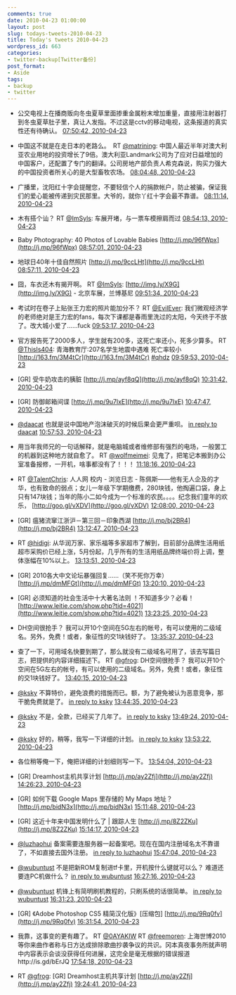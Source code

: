 ```yaml
---
comments: true
date: 2010-04-23 01:00:00
layout: post
slug: todays-tweets-2010-04-23
title: Today's tweets 2010-04-23
wordpress_id: 663
categories:
- twitter-backup[Twitter备份]
post_format:
- Aside
tags:
- backup
- twitter
---
```





  * 公交电视上在播商贩向冬虫夏草里面掺重金属粉末增加重量，直接用注射器打到冬虫夏草肚子里，真让人发指。不过这是cctv的移动电视，这条报道的真实性还有待确认。 [07:50:42, 2010-04-23](http://twitter.com/gfrog/statuses/12668874161)





  * 中国这不就是在走日本的老路么。　RT [@matrining](http://twitter.com/matrining): 中国人最近半年对澳大利亚农业用地的投资增长了9倍。澳大利亚Landmark公司为了应对日益增加的中国客户，还配置了专门的翻译。公司房地产部负责人希克森说，购买力强大的中国投资者所关心的是大型畜牧农场。 [08:04:48, 2010-04-23](http://twitter.com/gfrog/statuses/12669620931)





  * 广播里，沈阳红十字会提醒您，不要轻信个人的捐款帐户，防止被骗，保证我们的爱心能被传递到灾民那里。大爷的，就你丫红十字会最不靠谱。 [08:11:14, 2010-04-23](http://twitter.com/gfrog/statuses/12669959558)





  * 木有搭个讪？ RT [@ImSyls](http://twitter.com/ImSyls): 车展开堵，与一票车模擦肩而过 [08:54:13, 2010-04-23](http://twitter.com/gfrog/statuses/12672238563)





  * Baby Photography: 40 Photos of Lovable Babies [http://j.mp/96fWpx](http://j.mp/96fWpx) [08:57:01, 2010-04-23](http://twitter.com/gfrog/statuses/12672387907)





  * 地球日40年十佳自然照片 [http://j.mp/9ccLHt](http://j.mp/9ccLHt) [08:57:11, 2010-04-23](http://twitter.com/gfrog/statuses/12672396807)





  * 囧，车衣还木有揭开啊。 RT [@ImSyls](http://twitter.com/ImSyls): [http://img.ly/X9G](http://img.ly/X9G) - 北京车展，兰博基尼 [09:51:34, 2010-04-23](http://twitter.com/gfrog/statuses/12675395200)





  * 考试时在卷子上贴张王力宏的照片能加分不？ RT [@EvilEver](http://twitter.com/EvilEver): 我们微观经济学的老师绝对是王力宏的fans，每次下课都是春雨里洗过的太阳，今天终于不放了。改大城小爱了……fuck [09:53:17, 2010-04-23](http://twitter.com/gfrog/statuses/12675493180)





  * 官方报告死了2000多人，学生就有200多，这死亡率还小，死多少算多。 RT [@ThisIs404](http://twitter.com/ThisIs404): 青海教育厅:207名学生地震中遇难 死亡率较小 [http://163.fm/3M4tCr](http://163.fm/3M4tCr) [#qhdz](http://search.twitter.com/search?q=%23qhdz) [09:59:53, 2010-04-23](http://twitter.com/gfrog/statuses/12675846341)





  * [GR] 受牛奶攻击的胰脏 [http://j.mp/ayf8qQ](http://j.mp/ayf8qQ) [10:31:42, 2010-04-23](http://twitter.com/gfrog/statuses/12677571061)





  * [GR] 防御邮箱间谍 [http://j.mp/9u7lxE](http://j.mp/9u7lxE) [10:47:47, 2010-04-23](http://twitter.com/gfrog/statuses/12678399527)





  * [@daacat](http://twitter.com/daacat) 也就是说中国地产泡沫破灭的时候后果会更严重呗。 [in reply to daacat](http://twitter.com/daacat/statuses/12676660480) [10:57:53, 2010-04-23](http://twitter.com/gfrog/statuses/12678908993)





  * 用当年我师兄的一句话解释，就是电脑城或者维修部有强烈的电场，一般罢工的机器到这种地方就自愈了。 RT [@wolfmeimei](http://twitter.com/wolfmeimei): 见鬼了，把笔记本搬到办公室准备报修，一开机，啥事都没有了！！！ [11:18:16, 2010-04-23](http://twitter.com/gfrog/statuses/12679943607)





  * RT [@TalentChris](http://twitter.com/TalentChris): 人人网 校内 - 浏览日志 - 陈佩斯——他有无人企及的才华，也有致命的弱点；女儿一年级下学期缴费，280块钱，他掏遍口袋，身上只有147块钱；当年的陈小二如今成为一个标准的农民。。。。纪念我们童年的欢乐， [http://goo.gl/vXDV](http://goo.gl/vXDV) [12:08:00, 2010-04-23](http://twitter.com/gfrog/statuses/12682283671)





  * [GR] 瘟猪流窜江浙沪－第三回－印象西湖 [http://j.mp/bj2BR4](http://j.mp/bj2BR4) [13:12:47, 2010-04-23](http://twitter.com/gfrog/statuses/12684926867)





  * RT [@hidigi](http://twitter.com/hidigi): 从华润万家、家乐福等多家超市了解到，目前部分品牌生活用纸超市采购价已经上涨，5月份起，几乎所有的生活用纸品牌终端价将上调，整体涨幅在10%以上。 [13:13:51, 2010-04-23](http://twitter.com/gfrog/statuses/12684964781)





  * [GR] 2010各大中文论坛暴强回复……（笑不死你万幸） [http://j.mp/dmMFGt](http://j.mp/dmMFGt) [13:20:10, 2010-04-23](http://twitter.com/gfrog/statuses/12685192280)





  * [GR] 必须知道的社会生活中十大著名法则 ！不知道多少？必看！ [http://www.leitie.com/show.php?tid=4021](http://www.leitie.com/show.php?tid=4021) [13:23:25, 2010-04-23](http://twitter.com/gfrog/statuses/12685306794)





  * DH空间很抢手？ 我可以开10个空间在5G左右的帐号，有可以使用的二级域名。另外，免费！或者，象征性的交1块钱好了。 [13:35:37, 2010-04-23](http://twitter.com/gfrog/statuses/12685730872)





  * 查了一下，可用域名快要到期了，那么就没有二级域名可用了，该去写篇日志，把提供的内容详细描述下。 RT [@gfrog](http://twitter.com/gfrog): DH空间很抢手？ 我可以开10个空间在5G左右的帐号，有可以使用的二级域名。另外，免费！或者，象征性的交1块钱好了。 [13:40:15, 2010-04-23](http://twitter.com/gfrog/statuses/12685885934)





  * [@ksky](http://twitter.com/ksky) 不算特价，避免浪费的措施而已。额，为了避免被认为恶意竞争，那干脆免费就是了。 [in reply to ksky](http://twitter.com/ksky/statuses/12685985058) [13:44:35, 2010-04-23](http://twitter.com/gfrog/statuses/12686029104)





  * [@ksky](http://twitter.com/ksky) 不是，全款，已经买了几年了。 [in reply to ksky](http://twitter.com/ksky/statuses/12686163374) [13:49:24, 2010-04-23](http://twitter.com/gfrog/statuses/12686186708)





  * [@ksky](http://twitter.com/ksky) 好的，稍等，我写一下详细的计划。 [in reply to ksky](http://twitter.com/ksky/statuses/12686270977) [13:53:22, 2010-04-23](http://twitter.com/gfrog/statuses/12686316531)





  * 各位稍等俺一下，俺把详细的计划细则写一下。 [13:54:04, 2010-04-23](http://twitter.com/gfrog/statuses/12686339385)





  * [GR] Dreamhost主机共享计划 [http://j.mp/ay2Zfj](http://j.mp/ay2Zfj) [14:26:23, 2010-04-23](http://twitter.com/gfrog/statuses/12687389350)





  * [GR] 如何下载 Google Maps 里存储的 My Maps 地址？ [http://j.mp/bidN3x](http://j.mp/bidN3x) [15:11:48, 2010-04-23](http://twitter.com/gfrog/statuses/12688744623)





  * [GR] 这近十年来中国发明什么了 | 跟踪人生 [http://j.mp/8Z2ZKu](http://j.mp/8Z2ZKu) [15:14:17, 2010-04-23](http://twitter.com/gfrog/statuses/12688817718)





  * [@luzhaohui](http://twitter.com/luzhaohui) 备案需要连服务器一起备案吧。现在在国内注册域名太不靠谱了，不如直接去国外注册。 [in reply to luzhaohui](http://twitter.com/luzhaohui/statuses/12689040761) [15:47:04, 2010-04-23](http://twitter.com/gfrog/statuses/12689757524)





  * [@wubuntust](http://twitter.com/wubuntust) 不是把新ROM复制进tf卡里，开机按什么键就可以么？ 难道还要连PC机做什么？ [in reply to wubuntust](http://twitter.com/wubuntust/statuses/12690834029) [16:27:16, 2010-04-23](http://twitter.com/gfrog/statuses/12690894208)





  * [@wubuntust](http://twitter.com/wubuntust) 机锋上有简明刷机教程的，只刷系统的话很简单。 [in reply to wubuntust](http://twitter.com/wubuntust/statuses/12690926265) [16:31:23, 2010-04-23](http://twitter.com/gfrog/statuses/12691014091)





  * [GR] 《Adobe Photoshop CS5 精简汉化版》[压缩包] [http://j.mp/9Rq0fv](http://j.mp/9Rq0fv) [16:31:54, 2010-04-23](http://twitter.com/gfrog/statuses/12691029464)





  * 我靠，这事变的更有趣了。 RT [@0AYAKIW](http://twitter.com/0AYAKIW) RT [@freemoren](http://twitter.com/freemoren): 上海世博2010等你来曲作者称与日方达成排除歌曲抄袭争议的共识。冈本真夜事务所就声明中内容表示会谈没获得任何进展，这完全是毫无根据的错误报道http://is.gd/bErJQ [17:54:18, 2010-04-23](http://twitter.com/gfrog/statuses/12693421287)





  * RT [@gfrog](http://twitter.com/gfrog): [GR] Dreamhost主机共享计划 [http://j.mp/ay2Zfj](http://j.mp/ay2Zfj) [19:24:41, 2010-04-23](http://twitter.com/gfrog/statuses/12696400770)




